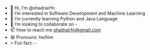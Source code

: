- 👋 Hi, I’m @shadrairfn
- 👀 I’m interested in Software Development and Machine Learning
- 🌱 I’m currently learning Python and Java Language
- 💞️ I’m looking to collaborate on -
- 📫 How to reach me shadrairfn@gmail.com
- 😄 Pronouns: he/him
- ⚡ Fun fact: -

<!---
shadrairfn/shadrairfn is a ✨ special ✨ repository because its `README.md` (this file) appears on your GitHub profile.
You can click the Preview link to take a look at your changes.
--->
